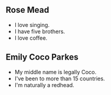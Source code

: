## Rose Mead

- I love singing.
- I have five brothers.
- I love coffee.

## Emily Coco Parkes

- My middle name is legally Coco.
- I've been to more than 15 countries.
- I'm naturally a redhead.

